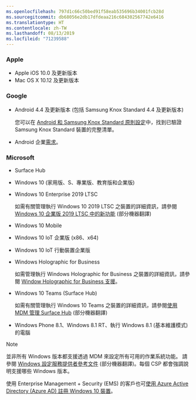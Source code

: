 ```yaml
---
ms.openlocfilehash: 797d1c66c50bed91f58eab535696b34001fcb28d
ms.sourcegitcommit: db68056e2db17dfdeaa216c684302567742e6416
ms.translationtype: HT
ms.contentlocale: zh-TW
ms.lasthandoff: 08/13/2019
ms.locfileid: "71239588"
---
```



### <a name="apple"></a>Apple
- Apple iOS 10.0 及更新版本
- Mac OS X 10.12 及更新版本

### <a name="google"></a>Google
- Android 4.4 及更新版本 (包括 Samsung Knox Standard 4.4 及更新版本)

  您可以在 [Android 和 Samsung Knox Standard 原則設定](/intune/supported-devices-browsers#supported-samsung-knox-standard-devices)中，找到已驗證 Samsung Knox Standard 裝置的完整清單。


- Android 企業[需求](https://support.google.com/work/android/answer/6174145?hl=en)。

### <a name="microsoft"></a>Microsoft

- Surface Hub
- Windows 10 (家用版、S、專業版、教育版和企業版)
- Windows 10 Enterprise 2019 LTSC

  如需有關管理執行 Windows 10 2019 LTSC 之裝置的詳細資訊，請參閱 [Windows 10 企業版 2019 LTSC 中的新功能](https://docs.microsoft.com/en-us/windows/whats-new/ltsc/whats-new-windows-10-2019) \(部分機器翻譯\)
  
- Windows 10 Mobile
- Windows 10 IoT 企業版 (x86、x64)
- Windows 10 IoT 行動裝置企業版
- Windows Holographic for Business

  如需管理執行 Windows Holographic for Business 之裝置的詳細資訊，請參閱 [Window Holographic for Business 支援](../windows-holographic-for-business.md)。

- Windows 10 Teams (Surface Hub)

   如需有關管理執行 Windows 10 Teams 之裝置的詳細資訊，請參閱[使用 MDM 管理 Surface Hub](https://docs.microsoft.com/en-us/surface-hub/manage-settings-with-mdm-for-surface-hub) \(部分機器翻譯\)
- Windows Phone 8.1、Windows 8.1 RT、執行 Windows 8.1 (基本維護模式) 的電腦

> [!NOTE]
> 並非所有 Windows 版本都支援透過 MDM 來設定所有可用的作業系統功能。 請參閱 [Windows 設定服務提供者參考文件](https://docs.microsoft.com/windows/configuration/provisioning-packages/how-it-pros-can-use-configuration-service-providers) \(部分機器翻譯\)。每個 CSP 都會強調說明支援哪些 Windows 版本。

使用 Enterprise Management + Security (EMS) 的客戶也可[使用 Azure Active Directory (Azure AD) 註冊 Windows 10 裝置](/intune/windows-enroll)。


